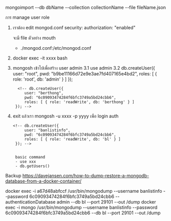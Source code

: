 mongoimport --db dbName --collection collectionName --file fileName.json


การ manage user role
1. เราต้อง edit mongod.conf
    security:
        authorization: "enabled"
    
    จะมี file ตัวอย่าง
    mouth 
    - ./mongod.conf:/etc/mongod.conf

2. docker exec -it xxxx bash
3. mongosh เข้าไปเพื่อสร้าง user admin 
   3.1  use admin
   3.2  db.createUser({
            user: "root",
            pwd: "b9be11166d72e9e3ae7fd407165e4bd2",
            roles: [ { role: 'root', db: 'admin' } ]
        });

         <!-- db.createUser({
            user: "berthong",
            pwd: "6c09093474284f6bfc3749a5bd24cbb6",
            roles: [ { role: 'readWrite', db: 'berthong' } ]
        }); -->

4. exit แล้วเรา mongosh -u xxxx -p yyyy เพือ login auth


       <!-- db.createUser({
            user: "banlistinfo",
            pwd: "6c09093474284f6bfc3749a5bd24cbb6",
            roles: [ { role: 'readWrite', db: 'bl' } ]
        }); -->


        basic command
        - use xxx 
        - db.getUsers()



Backup
https://davejansen.com/how-to-dump-restore-a-mongodb-database-from-a-docker-container/

docker exec -i a67d48abfccf /usr/bin/mongodump --username banlistinfo --password 6c09093474284f6bfc3749a5bd24cbb6 --authenticationDatabase admin --db bl --port 29101 --out /dump
docker exec -i mongo /usr/bin/mongodump --username banlistinfo --password 6c09093474284f6bfc3749a5bd24cbb6 --db bl --port 29101 --out /dump

